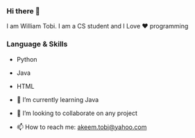 ### Hi there 👋
I am William Tobi. I am a CS student and I Love ❤️ programming 

### Language & Skills
- Python
- Java
- HTML

- 🌱 I’m currently learning Java
- 👯 I’m looking to collaborate on any project
- 📫 How to reach me: akeem.tobi@yahoo.com
